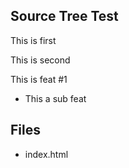## Source Tree Test

This is first

This is second

This is feat #1
 - This a sub feat
 
 ## Files
 - index.html